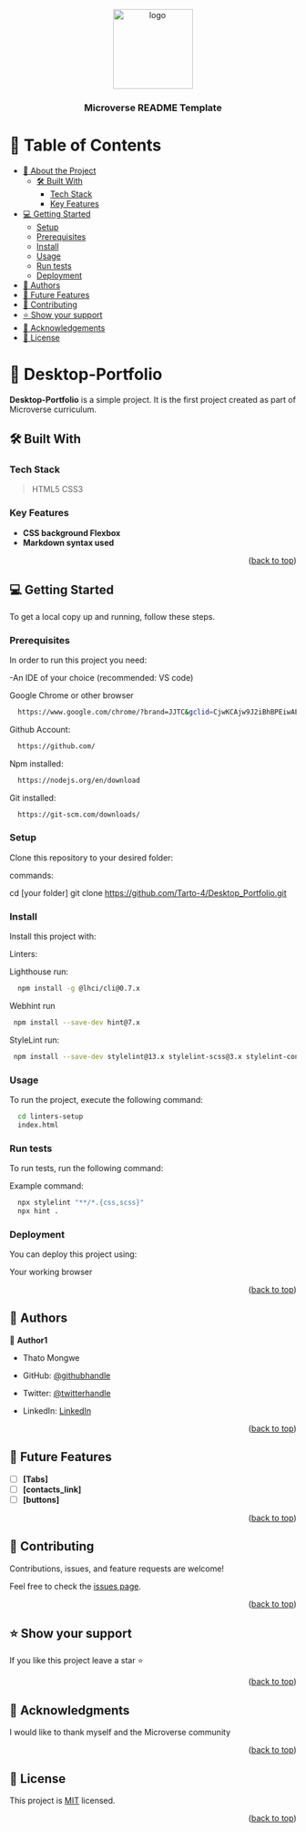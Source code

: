 <a name="readme-top"></a>

<div align="center">
  <img src="https://avatars.githubusercontent.com/u/109634276?v=4" alt="logo" width="140"  height="auto" />
  <br/>

  <h3><b>Microverse README Template</b></h3>

</div>

# 📗 Table of Contents

- [📖 About the Project](#about-project)
  - [🛠 Built With](#built-with)
    - [Tech Stack](#tech-stack)
    - [Key Features](#key-features)
- [💻 Getting Started](#getting-started)
  - [Setup](#setup)
  - [Prerequisites](#prerequisites)
  - [Install](#install)
  - [Usage](#usage)
  - [Run tests](#run-tests)
  - [Deployment](#deployment)
- [👥 Authors](#authors)
- [🔭 Future Features](#future-features)
- [🤝 Contributing](#contributing)
- [⭐️ Show your support](#support)
- [🙏 Acknowledgements](#acknowledgements)
- [📝 License](#license)

# 📖 Desktop-Portfolio <a name="about-project"></a>

**Desktop-Portfolio** is a simple project. It is the first project created as part of Microverse curriculum.

## 🛠 Built With <a name="built-with"></a>

### Tech Stack <a name="tech-stack"></a>

> HTML5
> CSS3

### Key Features <a name="key-features"></a>

- **CSS background Flexbox**
- **Markdown syntax used**

<p align="right">(<a href="#readme-top">back to top</a>)</p>


## 💻 Getting Started <a name="getting-started"></a>

To get a local copy up and running, follow these steps.

### Prerequisites

In order to run this project you need:

-An IDE of your choice (recommended: VS code)

Google Chrome or other browser

```sh
  https://www.google.com/chrome/?brand=JJTC&gclid=CjwKCAjw9J2iBhBPEiwAErwpeSDcMFWiIQWj2u5GY6owZ7OaOHw7dYYCHW7uTR4kvYosNJYd4wt4VxoCiywQAvD_BwE&gclsrc=aw.ds
```

Github Account:

```sh
  https://github.com/
```

Npm installed:

```sh
  https://nodejs.org/en/download
```

Git installed:

```sh
  https://git-scm.com/downloads/
```

### Setup

Clone this repository to your desired folder:

commands:

cd [your folder]
git clone https://github.com/Tarto-4/Desktop_Portfolio.git

### Install

Install this project with:

Linters:

Lighthouse run:

```sh
  npm install -g @lhci/cli@0.7.x
```

Webhint run

```sh
 npm install --save-dev hint@7.x
```

StyleLint run:

```sh
 npm install --save-dev stylelint@13.x stylelint-scss@3.x stylelint-config-standard@21.x stylelint-csstree-validator@1.x
```

### Usage

To run the project, execute the following command:

```sh
  cd linters-setup
  index.html
```

### Run tests

To run tests, run the following command:

Example command:

```sh
  npx stylelint "**/*.{css,scss}"
  npx hint .
```

### Deployment

You can deploy this project using:

Your working browser

<p align="right">(<a href="#readme-top">back to top</a>)</p>

## 👥 Authors <a name="authors"></a>

👤 **Author1**

- Thato Mongwe

- GitHub: [@githubhandle](https://github.com/Tarto-4)
- Twitter: [@twitterhandle](https://twitter.com/THATOMongwe4)
- LinkedIn: [LinkedIn](https://www.linkedin.com/in/thato-mongwe-08a84a23a/)

<p align="right">(<a href="#readme-top">back to top</a>)</p>

## 🔭 Future Features <a name="future-features"></a>

- [ ] **[Tabs]**
- [ ] **[contacts_link]**
- [ ] **[buttons]**

<p align="right">(<a href="#readme-top">back to top</a>)</p>

## 🤝 Contributing <a name="contributing"></a>

Contributions, issues, and feature requests are welcome!

Feel free to check the [issues page](../../issues/).

<p align="right">(<a href="#readme-top">back to top</a>)</p>

## ⭐️ Show your support <a name="support"></a>

If you like this project leave a star ⭐️

<p align="right">(<a href="#readme-top">back to top</a>)</p>

## 🙏 Acknowledgments <a name="acknowledgements"></a>

I would like to thank myself and the Microverse community

<p align="right">(<a href="#readme-top">back to top</a>)</p>


## 📝 License <a name="license"></a>

This project is [MIT](./LICENSE) licensed.

<p align="right">(<a href="#readme-top">back to top</a>)</p>

